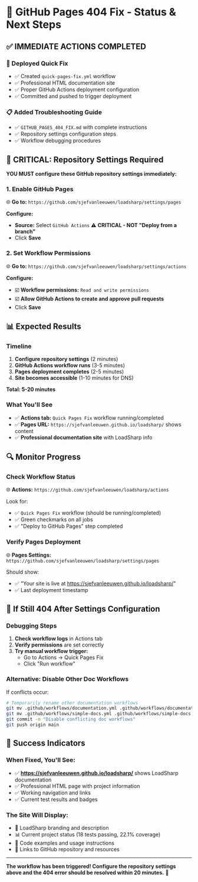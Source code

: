 # 🎯 GitHub Pages 404 Fix - Status & Next Steps

## ✅ IMMEDIATE ACTIONS COMPLETED

### 🚀 Deployed Quick Fix
- ✅ Created `quick-pages-fix.yml` workflow
- ✅ Professional HTML documentation site
- ✅ Proper GitHub Actions deployment configuration
- ✅ Committed and pushed to trigger deployment

### 📋 Added Troubleshooting Guide
- ✅ `GITHUB_PAGES_404_FIX.md` with complete instructions
- ✅ Repository settings configuration steps
- ✅ Workflow debugging procedures

## 🔧 CRITICAL: Repository Settings Required

**YOU MUST configure these GitHub repository settings immediately:**

### 1. Enable GitHub Pages
🌐 **Go to:** `https://github.com/sjefvanleeuwen/loadsharp/settings/pages`

**Configure:**
- **Source:** Select `GitHub Actions` ⚠️ **CRITICAL - NOT "Deploy from a branch"**
- Click **Save**

### 2. Set Workflow Permissions
🌐 **Go to:** `https://github.com/sjefvanleeuwen/loadsharp/settings/actions`

**Configure:**
- ☑️ **Workflow permissions:** `Read and write permissions`
- ☑️ **Allow GitHub Actions to create and approve pull requests**
- Click **Save**

## 📊 Expected Results

### Timeline
1. **Configure repository settings** (2 minutes)
2. **GitHub Actions workflow runs** (3-5 minutes)
3. **Pages deployment completes** (2-5 minutes)
4. **Site becomes accessible** (1-10 minutes for DNS)

**Total: 5-20 minutes**

### What You'll See
- ✅ **Actions tab:** `Quick Pages Fix` workflow running/completed
- ✅ **Pages URL:** `https://sjefvanleeuwen.github.io/loadsharp/` shows content
- ✅ **Professional documentation site** with LoadSharp info

## 🔍 Monitor Progress

### Check Workflow Status
🌐 **Actions:** `https://github.com/sjefvanleeuwen/loadsharp/actions`

Look for:
- ✅ `Quick Pages Fix` workflow (should be running/completed)
- ✅ Green checkmarks on all jobs
- ✅ "Deploy to GitHub Pages" step completed

### Verify Pages Deployment
🌐 **Pages Settings:** `https://github.com/sjefvanleeuwen/loadsharp/settings/pages`

Should show:
- ✅ "Your site is live at https://sjefvanleeuwen.github.io/loadsharp/"
- ✅ Last deployment timestamp

## 🚨 If Still 404 After Settings Configuration

### Debugging Steps
1. **Check workflow logs** in Actions tab
2. **Verify permissions** are set correctly
3. **Try manual workflow trigger:**
   - Go to Actions → Quick Pages Fix
   - Click "Run workflow"

### Alternative: Disable Other Doc Workflows
If conflicts occur:
```bash
# Temporarily rename other documentation workflows
git mv .github/workflows/documentation.yml .github/workflows/documentation.yml.disabled
git mv .github/workflows/simple-docs.yml .github/workflows/simple-docs.yml.disabled
git commit -m "Disable conflicting doc workflows"
git push origin main
```

## 🎯 Success Indicators

### When Fixed, You'll See:
- ✅ **https://sjefvanleeuwen.github.io/loadsharp/** shows LoadSharp documentation
- ✅ Professional HTML page with project information
- ✅ Working navigation and links
- ✅ Current test results and badges

### The Site Will Display:
- 🚀 LoadSharp branding and description
- 📊 Current project status (18 tests passing, 22.1% coverage)
- 🧪 Code examples and usage instructions
- 🔗 Links to GitHub repository and resources

---

**The workflow has been triggered! Configure the repository settings above and the 404 error should be resolved within 20 minutes.** 🎯
